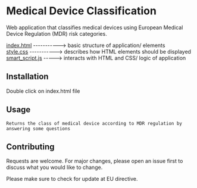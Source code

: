# Medical Device Classification

Web application that classifies medical devices using European Medical Device Regulation (MDR) risk categories.



[index.html](https://github.com/ThaniaK/Medical-Devices-Classifier/blob/main/Medical%20Device%20Classification%20app/index.html) -----------> basic structure of application/ elements  
[style.css](https://github.com/ThaniaK/Medical-Devices-Classifier/blob/main/Medical%20Device%20Classification%20app/style.css) -----------> describes how HTML elements should be displayed  
[smart_script.js](https://github.com/ThaniaK/Medical-Devices-Classifier/blob/main/Medical%20Device%20Classification%20app/smart_script.js) -----> interacts with HTML and CSS/ logic of application  


## Installation

Double click on index.html file

## Usage

```
Returns the class of medical device according to MDR regulation by answering some questions

```

## Contributing
Requests are welcome. For major changes, please open an issue first to discuss what you would like to change.

Please make sure to check for update at EU directive.

